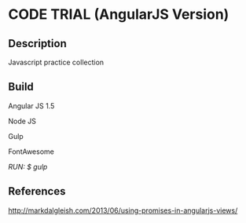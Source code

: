 # **CODE TRIAL (AngularJS Version)**

## Description
Javascript practice collection


## Build
Angular JS 1.5

Node JS

Gulp

FontAwesome

*RUN: $ gulp*


## References
http://markdalgleish.com/2013/06/using-promises-in-angularjs-views/
